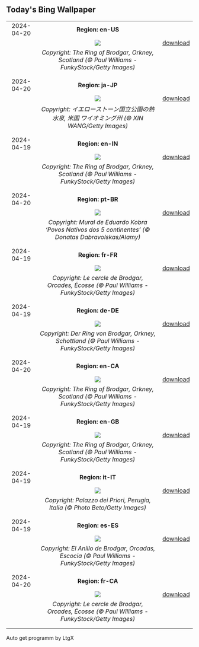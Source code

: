 ## Today's Bing Wallpaper
|      |      |      |
| :----: | :----: | :----: |
|2024-04-20|**Region: en-US**||
||![](https://www.bing.com/th?id=OHR.OrkneyStones_EN-US3355508244_UHD.jpg&pid=hp&w=1152&h=648&rs=1&c=4)| [download](https://www.bing.com/th?id=OHR.OrkneyStones_EN-US3355508244_UHD.jpg)|
||*Copyright: The Ring of Brodgar, Orkney, Scotland (© Paul Williams - FunkyStock/Getty Images)*
||
|||
|2024-04-20|**Region: ja-JP**||
||![](https://www.bing.com/th?id=OHR.YellowstoneGeyser_JA-JP4045047908_UHD.jpg&pid=hp&w=1152&h=648&rs=1&c=4)| [download](https://www.bing.com/th?id=OHR.YellowstoneGeyser_JA-JP4045047908_UHD.jpg)|
||*Copyright: イエローストーン国立公園の熱水泉, 米国 ワイオミング州 (© XIN WANG/Getty Images)*
||
|||
|2024-04-19|**Region: en-IN**||
||![](https://www.bing.com/th?id=OHR.OrkneyStones_EN-IN7374836671_UHD.jpg&pid=hp&w=1152&h=648&rs=1&c=4)| [download](https://www.bing.com/th?id=OHR.OrkneyStones_EN-IN7374836671_UHD.jpg)|
||*Copyright: The Ring of Brodgar, Orkney, Scotland (© Paul Williams - FunkyStock/Getty Images)*
||
|||
|2024-04-20|**Region: pt-BR**||
||![](https://www.bing.com/th?id=OHR.PovoIndigena_PT-BR1924645253_UHD.jpg&pid=hp&w=1152&h=648&rs=1&c=4)| [download](https://www.bing.com/th?id=OHR.PovoIndigena_PT-BR1924645253_UHD.jpg)|
||*Copyright: Mural de Eduardo Kobra ‘Povos Nativos dos 5 continentes’ (© Donatas Dabravolskas/Alamy)*
||
|||
|2024-04-19|**Region: fr-FR**||
||![](https://www.bing.com/th?id=OHR.OrkneyStones_FR-FR1638921700_UHD.jpg&pid=hp&w=1152&h=648&rs=1&c=4)| [download](https://www.bing.com/th?id=OHR.OrkneyStones_FR-FR1638921700_UHD.jpg)|
||*Copyright: Le cercle de Brodgar, Orcades, Écosse (© Paul Williams - FunkyStock/Getty Images)*
||
|||
|2024-04-19|**Region: de-DE**||
||![](https://www.bing.com/th?id=OHR.OrkneyStones_DE-DE4276550885_UHD.jpg&pid=hp&w=1152&h=648&rs=1&c=4)| [download](https://www.bing.com/th?id=OHR.OrkneyStones_DE-DE4276550885_UHD.jpg)|
||*Copyright: Der Ring von Brodgar, Orkney, Schottland (© Paul Williams - FunkyStock/Getty Images)*
||
|||
|2024-04-20|**Region: en-CA**||
||![](https://www.bing.com/th?id=OHR.OrkneyStones_EN-CA6136487173_UHD.jpg&pid=hp&w=1152&h=648&rs=1&c=4)| [download](https://www.bing.com/th?id=OHR.OrkneyStones_EN-CA6136487173_UHD.jpg)|
||*Copyright: The Ring of Brodgar, Orkney, Scotland (© Paul Williams - FunkyStock/Getty Images)*
||
|||
|2024-04-19|**Region: en-GB**||
||![](https://www.bing.com/th?id=OHR.OrkneyStones_EN-GB3162909571_UHD.jpg&pid=hp&w=1152&h=648&rs=1&c=4)| [download](https://www.bing.com/th?id=OHR.OrkneyStones_EN-GB3162909571_UHD.jpg)|
||*Copyright: The Ring of Brodgar, Orkney, Scotland (© Paul Williams - FunkyStock/Getty Images)*
||
|||
|2024-04-19|**Region: it-IT**||
||![](https://www.bing.com/th?id=OHR.PerugiaPriori_IT-IT0077173597_UHD.jpg&pid=hp&w=1152&h=648&rs=1&c=4)| [download](https://www.bing.com/th?id=OHR.PerugiaPriori_IT-IT0077173597_UHD.jpg)|
||*Copyright: Palazzo dei Priori, Perugia, Italia (© Photo Beto/Getty Images)*
||
|||
|2024-04-19|**Region: es-ES**||
||![](https://www.bing.com/th?id=OHR.OrkneyStones_ES-ES1176985734_UHD.jpg&pid=hp&w=1152&h=648&rs=1&c=4)| [download](https://www.bing.com/th?id=OHR.OrkneyStones_ES-ES1176985734_UHD.jpg)|
||*Copyright: El Anillo de Brodgar, Orcadas, Escocia (© Paul Williams - FunkyStock/Getty Images)*
||
|||
|2024-04-20|**Region: fr-CA**||
||![](https://www.bing.com/th?id=OHR.OrkneyStones_FR-CA2648833702_UHD.jpg&pid=hp&w=1152&h=648&rs=1&c=4)| [download](https://www.bing.com/th?id=OHR.OrkneyStones_FR-CA2648833702_UHD.jpg)|
||*Copyright: Le cercle de Brodgar, Orcades, Écosse (© Paul Williams - FunkyStock/Getty Images)*
||
|||

Auto get programm by LtgX
